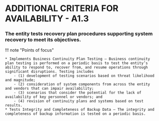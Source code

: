 # ADDITIONAL CRITERIA FOR AVAILABILITY - A1.3

### The entity tests recovery plan procedures supporting system recovery to meet its objectives.

!!! note "Points of focus"

    * Implements Business Continuity Plan Testing — Business continuity plan testing is performed on a periodic basis to test the entity’s ability to respond to, recover from, and resume operations through significant disruptions. Testing includes 
        - (1) development of testing scenarios based on threat likelihood and magnitude; 
        - (2) consideration of system components from across the entity and vendors that can impair availability; 
        - (3) scenarios that consider the potential for the lack of availability of key personnel or vendors; and 
        - (4) revision of continuity plans and systems based on test results.
    * Tests Integrity and Completeness of Backup Data — The integrity and completeness of backup information is tested on a periodic basis.
